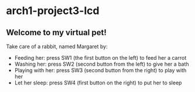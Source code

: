 # arch1-project3-lcd

## Welcome to my virtual pet!

Take care of a rabbit, named Margaret by:
 - Feeding her: press SW1 (the first button on the left) to feed her a carrot
 - Washing her: press SW2 (second button from the left) to give her a bath
 - Playing with her: press SW3 (second button from the right) to play with her
 - Let her sleep: press SW4 (first button on the right) to put her to sleep

